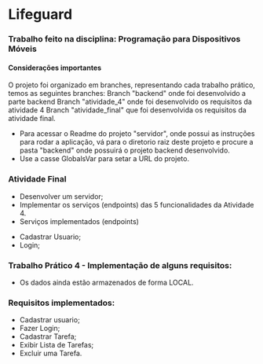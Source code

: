 # Lifeguard
### Trabalho feito na disciplina: Programação para Dispositivos Móveis
#### Considerações importantes
O projeto foi organizado em branches, representando cada trabalho prático, temos as seguintes branches:
Branch "backend" onde foi desenvolvido a parte backend
Branch "atividade_4" onde foi desenvolvido os requisitos da atividade 4
Branch "atividade_final" que foi desenvolvida os requisitos da atividade final.

- Para acessar o Readme do projeto "servidor", onde possui as instruções para rodar a aplicação, vá para o diretorio raiz deste projeto e procure a pasta "backend" onde possuirá o projeto backend desenvolvido.
- Use a casse GlobalsVar para setar a URL do projeto.

### Atividade Final
- Desenvolver um servidor;
- Implementar os serviços (endpoints) das 5 funcionalidades da Atividade 4.
- Serviços implementados (endpoints)
* Cadastrar Usuario;
* Login;

### Trabalho Prático 4 - Implementação de alguns requisitos:
- Os dados ainda estão armazenados de forma LOCAL.
### Requisitos implementados: 
- Cadastrar usuario;
- Fazer Login;
- Cadastrar Tarefa;
- Exibir Lista de Tarefas;
- Excluir uma Tarefa.
